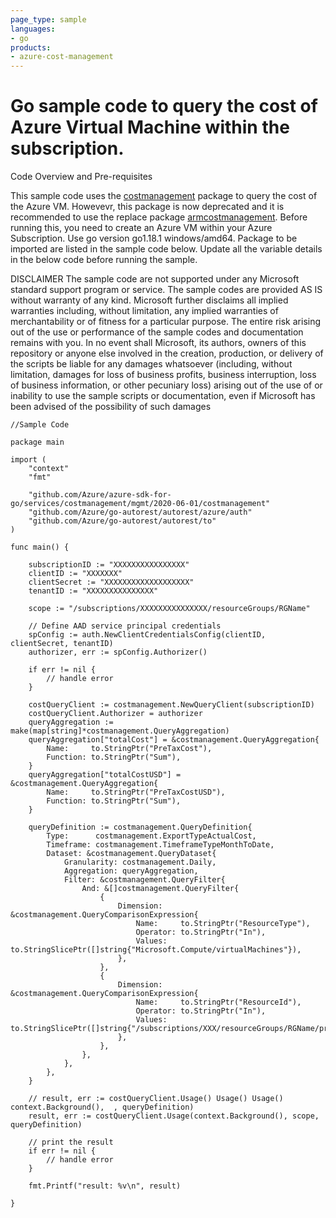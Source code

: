 ```yaml
---
page_type: sample
languages:
- go
products:
- azure-cost-management
---
```



# Go sample code to query the cost of Azure Virtual Machine within the subscription.

 Code Overview and Pre-requisites
 
 This sample code uses the [costmanagement](https://pkg.go.dev/github.com/Azure/azure-sdk-for-go/services/preview/costmanagement/mgmt/2019-03-01/costmanagement) package to query the cost of the Azure VM.
 Howevevr, this package is now deprecated and it is recommended to use the replace package [armcostmanagement](https://pkg.go.dev/github.com/Azure/azure-sdk-for-go/sdk/resourcemanager/costmanagement/armcostmanagement).
 Before running this, you need to create an Azure VM within your Azure Subscription.
 Use go version go1.18.1 windows/amd64. Package to be imported are listed in the sample code below.
 Update all the variable details in the below code before running the sample.
 
 
DISCLAIMER
 The sample code are not supported under any Microsoft standard support program or service. The sample codes are provided AS IS without warranty of any kind. Microsoft further disclaims all implied warranties including, without limitation, any implied warranties of merchantability or of fitness for a particular purpose. The entire risk arising out of the use or performance of the sample codes and documentation remains with you. In no event shall Microsoft, its authors, owners of this repository or anyone else involved in the creation, production, or delivery of the scripts be liable for any damages whatsoever (including, without limitation, damages for loss of business profits, business interruption, loss of business information, or other pecuniary loss) arising out of the use of or inability to use the sample scripts or documentation, even if Microsoft has been advised of the possibility of such damages 


```
//Sample Code

package main

import (
	"context"
	"fmt"

	"github.com/Azure/azure-sdk-for-go/services/costmanagement/mgmt/2020-06-01/costmanagement"
	"github.com/Azure/go-autorest/autorest/azure/auth"
	"github.com/Azure/go-autorest/autorest/to"
)

func main() {

	subscriptionID := "XXXXXXXXXXXXXXXX"
	clientID := "XXXXXXX"
	clientSecret := "XXXXXXXXXXXXXXXXXXX"
	tenantID := "XXXXXXXXXXXXXXX"

	scope := "/subscriptions/XXXXXXXXXXXXXXX/resourceGroups/RGName"

	// Define AAD service principal credentials
	spConfig := auth.NewClientCredentialsConfig(clientID, clientSecret, tenantID)
	authorizer, err := spConfig.Authorizer()

	if err != nil {
		// handle error
	}

	costQueryClient := costmanagement.NewQueryClient(subscriptionID)
	costQueryClient.Authorizer = authorizer
	queryAggregation := make(map[string]*costmanagement.QueryAggregation)
	queryAggregation["totalCost"] = &costmanagement.QueryAggregation{
		Name:     to.StringPtr("PreTaxCost"),
		Function: to.StringPtr("Sum"),
	}
	queryAggregation["totalCostUSD"] = &costmanagement.QueryAggregation{
		Name:     to.StringPtr("PreTaxCostUSD"),
		Function: to.StringPtr("Sum"),
	}

	queryDefinition := costmanagement.QueryDefinition{
		Type:      costmanagement.ExportTypeActualCost,
		Timeframe: costmanagement.TimeframeTypeMonthToDate,
		Dataset: &costmanagement.QueryDataset{
			Granularity: costmanagement.Daily,
			Aggregation: queryAggregation,
			Filter: &costmanagement.QueryFilter{
				And: &[]costmanagement.QueryFilter{
					{
						Dimension: &costmanagement.QueryComparisonExpression{
							Name:     to.StringPtr("ResourceType"),
							Operator: to.StringPtr("In"),
							Values:   to.StringSlicePtr([]string{"Microsoft.Compute/virtualMachines"}),
						},
					},
					{
						Dimension: &costmanagement.QueryComparisonExpression{
							Name:     to.StringPtr("ResourceId"),
							Operator: to.StringPtr("In"),
							Values:   to.StringSlicePtr([]string{"/subscriptions/XXX/resourceGroups/RGName/providers/Microsoft.Compute/virtualMachines/VMName"}),
						},
					},
				},
			},
		},
	}

	// result, err := costQueryClient.Usage() Usage() Usage() context.Background(),  , queryDefinition)
	result, err := costQueryClient.Usage(context.Background(), scope, queryDefinition)

	// print the result
	if err != nil {
		// handle error
	}

	fmt.Printf("result: %v\n", result)

}


```

